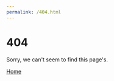 ```yaml
---
permalink: /404.html
---
```


# 404

Sorry, we can't seem to find this page's.

<div class="mt3">
  <a href="{{ site.baseurl }}/" class="button button-blue button-big">Home</a>
</div>
